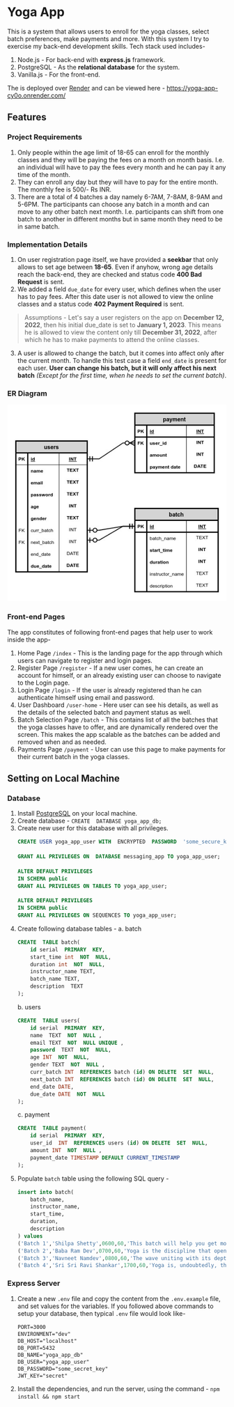 
# Yoga App

This is a system that allows users to enroll for the yoga classes, select batch preferences, make payments and more. With this system I try to exercise my back-end development skills.
Tech stack used includes-
1. Node.js - For back-end with **express.js** framework.
2. PostgreSQL - As the **relational database** for the system.
3. Vanilla.js - For the front-end.

The is deployed over [Render](https://render.com/) and can be viewed here - https://yoga-app-cy0o.onrender.com/

## Features

### Project Requirements
1. Only people within the age limit of 18-65 can enroll for the monthly classes and they will be paying the fees on a month on month basis. I.e. an individual will have to pay the fees every month and he can pay it any time of the month.
2. They can enroll any day but they will have to pay for the entire month. The monthly fee is 500/- Rs INR. 
3. There are a total of 4 batches a day namely 6-7AM, 7-8AM, 8-9AM and 5-6PM. The participants can choose any batch in a month and can move to any other batch next month. I.e. participants can shift from one batch to another in different months but in same month they need to be in same batch.

### Implementation Details
1. On user registration page itself, we have provided a **seekbar** that only allows to set age between **18-65**. Even if anyhow, wrong age details reach the back-end, they are checked and status code **400 Bad Request** is sent.
2. We added a field `due_date` for every user, which defines when the user has to pay fees. After this date user is not allowed to view the online classes and a status code **402 Payment Required** is sent.
> Assumptions - Let's say a user registers on the app on **December 12, 2022**, then his initial due_date is set to **January 1, 2023**. This means he is allowed to view the content only till **December 31, 2022**, after which he has to make payments to attend the online classes.
3. A user is allowed to change the batch, but it comes into affect only after the current month. To handle this test case a field `end_date` is present for each user. **User can change his batch, but it will only affect his next batch** *(Except for the first time, when he needs to set the current batch)*.

### ER Diagram
![ER-Diagram](images/ER_Diagram.jpeg)

### Front-end Pages
The app constitutes of following front-end pages that help user to work inside the app-
1. Home Page `/index` - This is the landing page for the app through which users can navigate to register and login pages.
2. Register Page `/register` - If a new user comes, he can create an account for himself, or an already existing user can choose to navigate to the Login page.
3. Login Page `/login` - If the user is already registered than he can authenticate himself using email and password.
4. User Dashboard `/user-home` - Here user can see his details, as well as the details of the selected batch and payment status as well.
5. Batch Selection Page `/batch` - This contains list of all the batches that the yoga classes have to offer, and are dynamically rendered over the screen. This makes the app scalable as the batches can be added and removed when and as needed.
6. Payments Page `/payment` - User can use this page to make payments for their current batch in the yoga classes.

## Setting on Local Machine
### Database
1. Install [PostgreSQL](https://www.postgresql.org/download/) on your local machine.
2. Create database - `CREATE  DATABASE yoga_app_db;`
3. Create new user for this database with all privileges.
	```SQL
	CREATE USER yoga_app_user WITH  ENCRYPTED  PASSWORD  'some_secure_key';

	GRANT ALL PRIVILEGES ON  DATABASE messaging_app TO yoga_app_user;

	ALTER DEFAULT PRIVILEGES
	IN SCHEMA public 
	GRANT ALL PRIVILEGES ON TABLES TO yoga_app_user;

	ALTER DEFAULT PRIVILEGES
	IN SCHEMA public 
	GRANT ALL PRIVILEGES ON SEQUENCES TO yoga_app_user;
	```
4. Create following database tables - 
	a. batch
	```SQL
	CREATE  TABLE batch(
		id serial  PRIMARY  KEY,
		start_time int  NOT  NULL,
		duration int  NOT  NULL,
		instructor_name TEXT,
		batch_name TEXT,
		description  TEXT
	);
	```
	b. users
	```SQL
	CREATE  TABLE users(
		id serial  PRIMARY  KEY,
		name  TEXT  NOT  NULL ,
		email TEXT  NOT  NULL UNIQUE ,
		password  TEXT  NOT  NULL,
		age INT  NOT  NULL,
		gender TEXT  NOT  NULL ,
		curr_batch INT  REFERENCES batch (id) ON DELETE  SET  NULL,
		next_batch INT  REFERENCES batch (id) ON DELETE  SET  NULL,
		end_date DATE,
		due_date DATE  NOT  NULL
	);
	```
	c. payment
	```SQL
	CREATE  TABLE payment(
		id serial  PRIMARY  KEY,
		user_id  INT  REFERENCES users (id) ON DELETE  SET  NULL,
		amount INT  NOT  NULL ,
		payment_date TIMESTAMP DEFAULT CURRENT_TIMESTAMP
	);
	```
5. Populate `batch` table using the following SQL query - 
	```SQL
	insert into batch(
		batch_name,
		instructor_name,
		start_time,
		duration,
		description
	) values
	('Batch 1','Shilpa Shetty',0600,60,'This batch will help you get morning vibes'),
	('Batch 2','Baba Ram Dev',0700,60,'Yoga is the discipline that opens the door to inner freedom'),
	('Batch 3','Navneet Namdev',0800,60,'The wave uniting with its depth is yoga'),
	('Batch 4','Sri Sri Ravi Shankar',1700,60,'Yoga is, undoubtedly, the best app that everyone must download in their life');
	```
### Express Server
1. Create a new `.env` file and copy the content from the `.env.example` file, and set values for the variables. If you followed above commands to setup your database, then typical `.env` file would look like-
	```
	PORT=3000
	ENVIRONMENT="dev"
	DB_HOST="localhost"
	DB_PORT=5432
	DB_NAME="yoga_app_db"
	DB_USER="yoga_app_user"
	DB_PASSWORD="some_secret_key"
	JWT_KEY="secret"
	```
2. Install the dependencies, and run the server, using the command - `npm install && npm start`